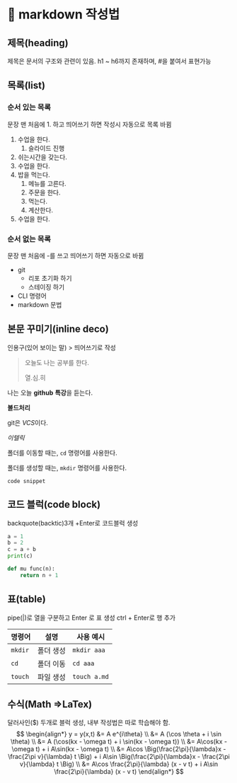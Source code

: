 # :book: markdown 작성법

## 제목(heading)

제목은 문서의 구조와 관련이 있음. h1 ~ h6까지 존재하며, #을 붙여서 표현가능

## 목록(list)

### 순서 있는 목록

문장 맨 처음에 1. 하고 띄어쓰기 하면 작성시 자동으로 목록 바뀜

1. 수업을 한다.
   1. 슬라이드 진행
2. 쉬는시간을 갖는다.
3. 수업을 한다.
4. 밥을 먹는다.
   1. 메뉴를 고른다.
   2. 주문을 한다.
   3. 먹는다.
   4. 계산한다.
5. 수업을 한다.

### 순서 없는 목록

문장 맨 처음에 -를 쓰고 띄어쓰기 하면 자동으로 바뀜

- git
  - 리포 초기화 하기
  - 스테이징 하기
- CLI 명령어
- markdown 문법

## 본문 꾸미기(inline deco)

인용구(있어 보이는 말) > 띄어쓰기로 작성

> 오늘도 나는 공부를 한다.
>
> 열.심.히



나는 오늘 **github** **특강**을 듣는다. 

**볼드처리**

git은 *VCS*이다.

*이텔릭*

폴더를 이동할 때는, `cd` 명령어를 사용한다.

폴더를 생성할 때는, `mkdir` 명령어를 사용한다.

`code snippet`



## 코드 블럭(code block)

backquote(backtic)3개 +Enter로 코드블럭 생성

```python
a = 1
b = 2
c = a + b
print(c)

def mu func(n):
	return n + 1
```



## 표(table)

pipe(|)로 열을 구분하고 Enter 로 표 생성 ctrl + Enter로 행 추가

| 명령어  | 설명      | 사용 예시    |
| ------- | --------- | ------------ |
| `mkdir` | 폴더 생성 | `mkdir aaa`  |
| `cd`    | 폴더 이동 | `cd aaa`     |
| `touch` | 파일 생성 | `touch a.md` |



## 수식(Math =>LaTex)

달러사인($) 두개로  블럭 생성, 내부 작성법은 따로 학습해야 함.
$$
\begin{align*}
y = y(x,t) &= A e^{i\theta} \\
&= A (\cos \theta + i \sin \theta) \\
&= A (\cos(kx - \omega t) + i \sin(kx - \omega t)) \\
&= A\cos(kx - \omega t) + i A\sin(kx - \omega t)  \\
&= A\cos \Big(\frac{2\pi}{\lambda}x - \frac{2\pi v}{\lambda} t \Big) + i A\sin \Big(\frac{2\pi}{\lambda}x - \frac{2\pi v}{\lambda} t \Big)  \\
&= A\cos \frac{2\pi}{\lambda} (x - v t) + i A\sin \frac{2\pi}{\lambda} (x - v t)
\end{align*}
$$


